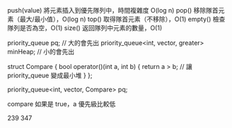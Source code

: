 

push(value)	將元素插入到優先隊列中，時間複雜度 O(log n)
pop()	移除隊首元素（最大/最小值），O(log n)
top()	取得隊首元素（不移除），O(1)
empty()	檢查隊列是否為空，O(1)
size()	返回隊列中元素的數量，O(1)

priority_queue<int> pq; // 大的會先出
priority_queue<int, vector<int>, greater<int>> minHeap; // 小的會先出

struct Compare {
    bool operator()(int a, int b) {
        return a > b; // 讓 priority_queue 變成最小堆
    }
};

priority_queue<int, vector<int>, Compare> pq;

compare 如果是 true，a 優先級比較低

239
347